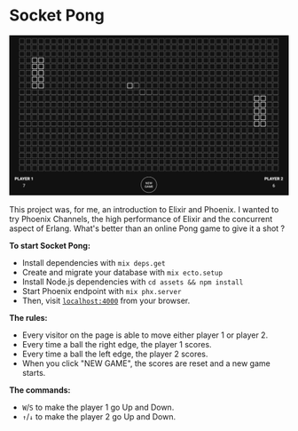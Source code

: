 # Socket Pong

![Socket Pong Screenshot](docs/screenshot.png)

This project was, for me, an introduction to Elixir and Phoenix. I wanted to try Phoenix Channels, the high performance of Elixir and the concurrent aspect of Erlang. What's better than an online Pong game to give it a shot ?

**To start Socket Pong:**
  * Install dependencies with `mix deps.get`
  * Create and migrate your database with `mix ecto.setup`
  * Install Node.js dependencies with `cd assets && npm install`
  * Start Phoenix endpoint with `mix phx.server`
  * Then, visit [`localhost:4000`](http://localhost:4000) from your browser.

**The rules:**
  * Every visitor on the page is able to move either player 1 or player 2.
  * Every time a ball the right edge, the player 1 scores.
  * Every time a ball the left edge, the player 2 scores.
  * When you click "NEW GAME", the scores are reset and a new game starts.
  
**The commands:**
  * `W`/`S` to make the player 1 go Up and Down.
  * `↑`/`↓` to make the player 2 go Up and Down.
